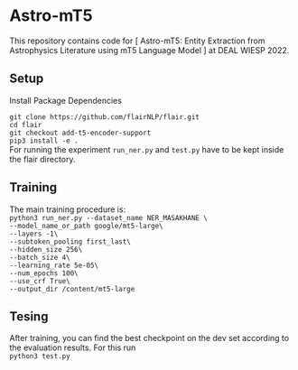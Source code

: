 # Astro-mT5
This repository contains code for [ Astro-mT5: Entity Extraction from Astrophysics Literature using mT5 Language Model ] at DEAL WIESP 2022.

## Setup
Install Package Dependencies

`git clone https://github.com/flairNLP/flair.git`  <br>
`cd flair` <br>
`git checkout add-t5-encoder-support`  <br>
`pip3 install -e .` <br>
For running the experiment `run_ner.py` and `test.py` have to be kept inside the flair directory.

## Training
The main training procedure is: <br>
`python3 run_ner.py --dataset_name NER_MASAKHANE \ `  <br>
  `--model_name_or_path google/mt5-large\`  <br>
  `--layers -1\` <br>
  `--subtoken_pooling first_last\`  <br>
  `--hidden_size 256\`  <br>
  `--batch_size 4\`  <br>
  `--learning_rate 5e-05\`  <br>
  `--num_epochs 100\`  <br>
  `--use_crf True\`  <br>
  `--output_dir /content/mt5-large`

## Tesing
After training, you can find the best checkpoint on the dev set according to the evaluation results.
For this run <br> `python3 test.py`
